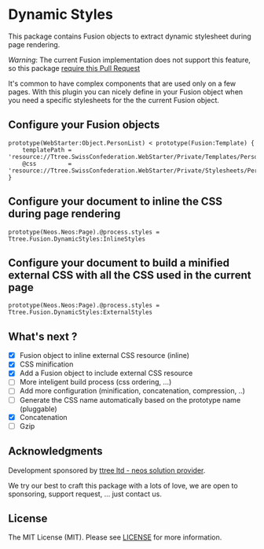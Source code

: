 # Dynamic Styles

This package contains Fusion objects to extract dynamic stylesheet during page rendering.

*Warning*: The current Fusion implementation does not support this feature, so this package [require this Pull Request](https://github.com/neos/neos-development-collection/pull/1402)

It's common to have complex components that are used only on a few pages. With this plugin you can nicely define in your
Fusion object when you need a specific stylesheets for the the current Fusion object.

## Configure your Fusion objects

    prototype(WebStarter:Object.PersonList) < prototype(Fusion:Template) {
        templatePath = 'resource://Ttree.SwissConfederation.WebStarter/Private/Templates/PersonList.html'
        @css         = 'resource://Ttree.SwissConfederation.WebStarter/Private/Stylesheets/PersonList.css'
    }
    
## Configure your document to inline the CSS during page rendering

    prototype(Neos.Neos:Page).@process.styles = Ttree.Fusion.DynamicStyles:InlineStyles

## Configure your document to build a minified external CSS with all the CSS used in the current page

    prototype(Neos.Neos:Page).@process.styles = Ttree.Fusion.DynamicStyles:ExternalStyles


## What's next ?

- [x] Fusion object to inline external CSS resource (inline)
- [x] CSS minification
- [x] Add a Fusion object to include external CSS resource
- [ ] More inteligent build process (css ordering, ...)
- [ ] Add more configuration (minification, concatenation, compression, ..)
- [ ] Generate the CSS name automatically based on the prototype name (pluggable)
- [x] Concatenation
- [ ] Gzip

## Acknowledgments

Development sponsored by [ttree ltd - neos solution provider](http://ttree.ch).

We try our best to craft this package with a lots of love, we are open to sponsoring, support request, ... just contact us.

## License

The MIT License (MIT). Please see [LICENSE](LICENSE) for more information.
